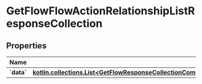 
# GetFlowFlowActionRelationshipListResponseCollection

## Properties
| Name | Type | Description | Notes |
| ------------ | ------------- | ------------- | ------------- |
| **&#x60;data&#x60;** | [**kotlin.collections.List&lt;GetFlowResponseCollectionCompoundDocumentDataInnerAllOfRelationshipsFlowActionsDataInner&gt;**](GetFlowResponseCollectionCompoundDocumentDataInnerAllOfRelationshipsFlowActionsDataInner.md) |  |  |



